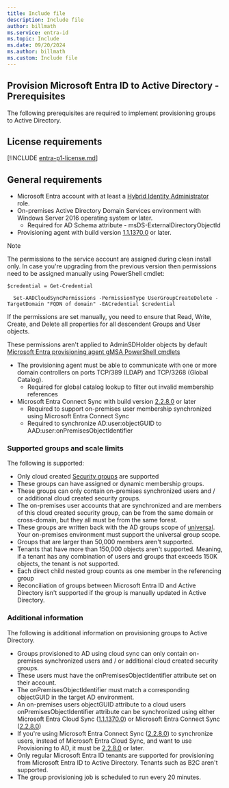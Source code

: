 ```yaml
---
title: Include file
description: Include file
author: billmath
ms.service: entra-id
ms.topic: Include
ms.date: 09/20/2024
ms.author: billmath
ms.custom: Include file
---
```



## Provision Microsoft Entra ID to Active Directory - Prerequisites
The following prerequisites are required to implement provisioning groups to Active Directory.

## License requirements
[!INCLUDE [entra-p1-license.md](~/includes/entra-p1-license.md)]

## General requirements

 - Microsoft Entra account with at least a [Hybrid Identity Administrator](../../role-based-access-control/permissions-reference.md#hybrid-identity-administrator) role.
 - On-premises Active Directory Domain Services environment with Windows Server 2016 operating system or later. 
     - Required for AD Schema attribute  - msDS-ExternalDirectoryObjectId 
 - Provisioning agent with build version [1.1.1370.0](../cloud-sync/reference-version-history.md#1113700) or later.

 > [!NOTE]
 > The permissions to the service account are assigned during clean install only. In case you're upgrading from the previous version then permissions need to be assigned manually using PowerShell cmdlet: 
 > 
 > ```
 > $credential = Get-Credential  
 >
 >   Set-AADCloudSyncPermissions -PermissionType UserGroupCreateDelete -TargetDomain "FQDN of domain" -EACredential $credential
 >```
 >If the permissions are set manually, you need to ensure that Read, Write, Create, and Delete all properties for all descendent Groups and User objects. 
 >
 >These permissions aren't applied to AdminSDHolder objects by default
 [Microsoft Entra provisioning agent gMSA PowerShell cmdlets](../cloud-sync/how-to-gmsa-cmdlets.md#grant-permissions-to-a-specific-domain) 

 - The provisioning agent must be able to communicate with one or more domain controllers on ports TCP/389 (LDAP) and TCP/3268 (Global Catalog).
     - Required for global catalog lookup to filter out invalid membership references
 - Microsoft Entra Connect Sync with build version [2.2.8.0](../connect/reference-connect-version-history.md#2280) or later
     - Required to support on-premises user membership synchronized using Microsoft Entra Connect Sync
     - Required to synchronize AD:user:objectGUID to AAD:user:onPremisesObjectIdentifier

### Supported groups and scale limits
The following is supported:
  - Only cloud created [Security groups](../../../fundamentals/concept-learn-about-groups.md#group-types) are supported
  - These groups can have assigned or dynamic membership groups.
  - These groups can only contain on-premises synchronized users and / or additional cloud created security groups.
  - The on-premises user accounts that are synchronized and are members of this cloud created security group, can be from the same domain or cross-domain, but they all must be from the same forest.
  - These groups are written back with the AD groups scope of [universal](/windows-server/identity/ad-ds/manage/understand-security-groups#group-scope). Your on-premises environment must support the universal group scope.
  - Groups that are larger than 50,000 members aren't supported.
  - Tenants that have more than 150,000 objects aren't supported. Meaning, if a tenant has any combination of users and groups that exceeds 150K objects, the tenant is not supported.
  - Each direct child nested group counts as one member in the referencing group
  - Reconciliation of groups between Microsoft Entra ID and Active Directory isn't supported if the group is manually updated in Active Directory.

### Additional information
  The following is additional information on provisioning groups to Active Directory.

- Groups provisioned to AD using cloud sync can only contain on-premises synchronized users and / or additional cloud created security groups.
- These users must have the onPremisesObjectIdentifier attribute set on their account.
- The onPremisesObjectIdentifier must match a corresponding objectGUID in the target AD environment.
- An on-premises users objectGUID attribute to a cloud users onPremisesObjectIdentifier attribute can be synchronized using either Microsoft Entra Cloud Sync ([1.1.1370.0](../cloud-sync/reference-version-history.md#1113700)) or Microsoft Entra Connect Sync ([2.2.8.0](../connect/reference-connect-version-history.md#2280))
- If you're using Microsoft Entra Connect Sync ([2.2.8.0](../connect/reference-connect-version-history.md#2280)) to synchronize users, instead of Microsoft Entra Cloud Sync, and want to use Provisioning to AD, it must be [2.2.8.0](../connect/reference-connect-version-history.md#2280) or later.
- Only regular Microsoft Entra ID tenants are supported for provisioning from Microsoft Entra ID to Active Directory.  Tenants such as B2C aren't supported.
- The group provisioning job is scheduled to run every 20 minutes.

